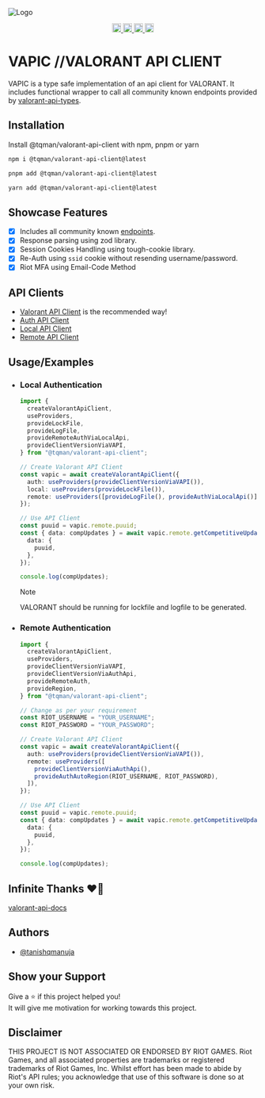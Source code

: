 ![Logo](https://raw.github.com/tanishqmanuja/valorant-api-client/main/assets/vapic-banner.png?maxAge=2592000)

<p align="center">
  <a href="https://github.com/tanishqmanuja/valorant-api-client">
      <img src="https://img.shields.io/github/actions/workflow/status/tanishqmanuja/valorant-api-client/ci.yaml?style=flat&logo=github&label=CI" alt="CI Status" height="18">
  </a>
  <a href="https://www.npmjs.com/package/@tqman/valorant-api-client">
    <img src="https://img.shields.io/npm/dm/@tqman/valorant-api-client.svg?style=flat&label=Downloads" alt="downloads" height="18">
  </a>
  <a href="https://www.npmjs.com/package/@tqman/valorant-api-client">
    <img src="https://img.shields.io/npm/v/@tqman/valorant-api-client.svg?style=flat&label=NPM" alt="npm version" height="18">
  </a>
  <a href="https://github.com/tanishqmanuja/valorant-api-client">
    <img src="https://img.shields.io/npm/l/@tqman/valorant-api-client.svg?style=flat&label=License" alt="MIT license" height="18">
  </a>
</p>

# VAPIC //VALORANT API CLIENT

VAPIC is a type safe implementation of an api client for VALORANT. It includes functional wrapper to call all community known endpoints provided by [valorant-api-types](https://www.npmjs.com/package/valorant-api-types).

## Installation

Install @tqman/valorant-api-client with npm, pnpm or yarn

```sh
npm i @tqman/valorant-api-client@latest
```

```sh
pnpm add @tqman/valorant-api-client@latest
```

```sh
yarn add @tqman/valorant-api-client@latest
```

## Showcase Features

- [x] Includes all community known [endpoints](https://valapidocs.techchrism.me/).
- [x] Response parsing using zod library.
- [x] Session Cookies Handling using tough-cookie library.
- [x] Re-Auth using `ssid` cookie without resending username/password.
- [x] Riot MFA using Email-Code Method

## API Clients

- [Valorant API Client](../docs/valorant-api-client.md) is the recommended way!
- [Auth API Client](../docs/auth-api-client.md)
- [Local API Client](../docs/local-api-client.md)
- [Remote API Client](../docs/remote-api-client.md)

## Usage/Examples

- ### Local Authentication

  ```typescript
  import {
    createValorantApiClient,
    useProviders,
    provideLockFile,
    provideLogFile,
    provideRemoteAuthViaLocalApi,
    provideClientVersionViaVAPI,
  } from "@tqman/valorant-api-client";
  
  // Create Valorant API Client
  const vapic = await createValorantApiClient({
    auth: useProviders(provideClientVersionViaVAPI()),
    local: useProviders(provideLockFile()),
    remote: useProviders([provideLogFile(), provideAuthViaLocalApi()]),
  });
  
  // Use API Client
  const puuid = vapic.remote.puuid;
  const { data: compUpdates } = await vapic.remote.getCompetitiveUpdates({
    data: {
      puuid,
    },
  });
  
  console.log(compUpdates);
  ```
  
  > [!NOTE]
  > VALORANT should be running for lockfile and logfile to be generated.

- ### Remote Authentication

  ```typescript
  import {
    createValorantApiClient,
    useProviders,
    provideClientVersionViaVAPI,
    provideClientVersionViaAuthApi,
    provideRemoteAuth,
    provideRegion,
  } from "@tqman/valorant-api-client";
  
  // Change as per your requirement
  const RIOT_USERNAME = "YOUR_USERNAME";
  const RIOT_PASSWORD = "YOUR_PASSWORD";
  
  // Create Valorant API Client
  const vapic = await createValorantApiClient({
    auth: useProviders(provideClientVersionViaVAPI()),
    remote: useProviders([
      provideClientVersionViaAuthApi(),
      provideAuthAutoRegion(RIOT_USERNAME, RIOT_PASSWORD),
    ]),
  });
  
  // Use API Client
  const puuid = vapic.remote.puuid;
  const { data: compUpdates } = await vapic.remote.getCompetitiveUpdates({
    data: {
      puuid,
    },
  });
  
  console.log(compUpdates);
  ```

## Infinite Thanks ❤️‍🔥

[valorant-api-docs](https://github.com/techchrism/valorant-api-docs)

## Authors

- [@tanishqmanuja](https://www.github.com/tanishqmanuja)

## Show your Support

Give a ⭐️ if this project helped you! \
It will give me motivation for working towards this project.

## Disclaimer

THIS PROJECT IS NOT ASSOCIATED OR ENDORSED BY RIOT GAMES. Riot Games, and all associated properties are trademarks or registered trademarks of Riot Games, Inc. Whilst effort has been made to abide by Riot's API rules; you acknowledge that use of this software is done so at your own risk.
